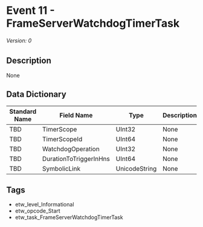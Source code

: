 # Event 11 - FrameServerWatchdogTimerTask
###### Version: 0

## Description
None

## Data Dictionary
|Standard Name|Field Name|Type|Description|Sample Value|
|---|---|---|---|---|
|TBD|TimerScope|UInt32|None|`None`|
|TBD|TimerScopeId|UInt64|None|`None`|
|TBD|WatchdogOperation|UInt32|None|`None`|
|TBD|DurationToTriggerInHns|UInt64|None|`None`|
|TBD|SymbolicLink|UnicodeString|None|`None`|

## Tags
* etw_level_Informational
* etw_opcode_Start
* etw_task_FrameServerWatchdogTimerTask